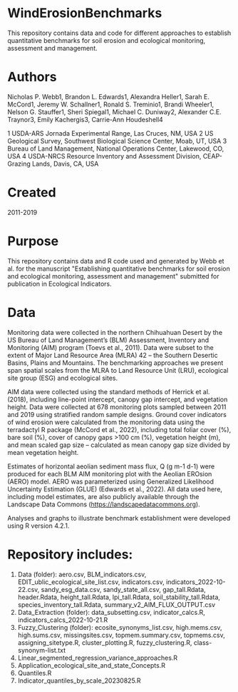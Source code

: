 # WindErosionBenchmarks
This repository contains data and code for different approaches to establish quantitative benchmarks for soil erosion and ecological monitoring, assessment and management.

# Authors

Nicholas P. Webb1, Brandon L. Edwards1, Alexandra Heller1, Sarah E. McCord1, Jeremy W. Schallner1, Ronald S. Treminio1, Brandi Wheeler1, Nelson G. Stauffer1, Sheri Spiegal1, Michael C. Duniway2, Alexander C.E. Traynor3, Emily Kachergis3, Carrie-Ann Houdeshell4

1 USDA-ARS Jornada Experimental Range, Las Cruces, NM, USA
2 US Geological Survey, Southwest Biological Science Center, Moab, UT, USA
3 Bureau of Land Management, National Operations Center, Lakewood, CO, USA
4 USDA-NRCS Resource Inventory and Assessment Division, CEAP-Grazing Lands, Davis, CA, USA

# Created

2011-2019

# Purpose

This repository contains data and R code used and generated by Webb et al. for the manuscript "Establishing quantitative benchmarks for soil erosion and ecological monitoring, assessment and management" submitted for publication in Ecological Indicators.

# Data

Monitoring data were collected in the northern Chihuahuan Desert by the US Bureau of Land Management’s (BLM) Assessment, Inventory and Monitoring (AIM) program (Toevs et al., 2011). Data were subset to the extent of Major Land Resource Area (MLRA) 42 – the Southern Desertic Basins, Plains and Mountains. The benchmarking approaches we present span spatial scales from the MLRA to Land Resource Unit (LRU), ecological site group (ESG) and ecological sites.

AIM data were collected using the standard methods of Herrick et al. (2018), including line-point intercept, canopy gap intercept, and vegetation height. Data were collected at 678 monitoring plots sampled between 2011 and 2019 using stratified random sample designs. Ground cover indicators of wind erosion were calculated from the monitoring data using the terradactyl R package (McCord et al., 2022), including total foliar cover (%), bare soil (%), cover of canopy gaps >100 cm (%), vegetation height (m), and mean scaled gap size – calculated as mean canopy gap size divided by mean vegetation height. 

Estimates of horizontal aeolian sediment mass flux, Q (g m-1 d-1) were produced for each BLM AIM monitoring plot with the Aeolian EROsion (AERO) model. AERO was parameterized using Generalized Likelihood Uncertainty Estimation (GLUE) (Edwards et al., 2022). All data used here, including model estimates, are also publicly available through the Landscape Data Commons (https://landscapedatacommons.org). 

Analyses and graphs to illustrate benchmark establishment were developed using R version 4.2.1.


# Repository includes:

1.	Data (folder): aero.csv, BLM_indicators.csv, EDIT_ublic_ecological_site_list.csv, indicators.csv, indicators_2022-10-22.csv, sandy_esg_data.csv, sandy_state_all.csv, gap_tall.Rdata, header.Rdata, height_tall.Rdata, lpi_tall.Rdata, soil_stability_tall.Rdata, species_inventory_tall.Rdata, summary_v2_AIM_FLUX_OUTPUT.csv
2.	Data_Extraction (folder): data_subsetting.csv, indicator_calcs.R, indicators_calcs_2022-10-21.R
3.	Fuzzy_Clustering (folder): ecosite_synonyms_list.csv, high.mems.csv, high.sums.csv, missingsites.csv, topmem.summary.csv, topmems.csv, assigning_sitetype.R, cluster_plotting.R, fuzzy_clustering.R, class-synonym-list.txt
4.  Linear_segmented_regression_variance_approaches.R
5.  Application_ecological_site_and_state_Concepts.R
6.  Quantiles.R
7.  Indicator_quantiles_by_scale_20230825.R	

